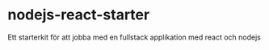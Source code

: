 # nodejs-react-starter
Ett starterkit för att jobba med en fullstack applikation med react och nodejs
